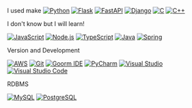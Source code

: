 I used make
[![Python](https://img.shields.io/badge/Python-3.9-blue?logo=python&logoColor=white)](https://www.python.org/)
[![Flask](https://img.shields.io/badge/Flask-2.0-black?logo=flask&logoColor=white)](https://flask.palletsprojects.com/)
[![FastAPI](https://img.shields.io/badge/FastAPI-0.70.0-teal?logo=fastapi&logoColor=white)](https://fastapi.tiangolo.com/)
[![Django](https://img.shields.io/badge/Django-3.2-green?logo=django&logoColor=white)](https://www.djangoproject.com/)
[![C](https://img.shields.io/badge/C-Language-00599C?logo=c&logoColor=white)](https://en.wikipedia.org/wiki/C_(programming_language))
[![C++](https://img.shields.io/badge/C++-Language-00599C?logo=c%2B%2B&logoColor=white)](https://en.wikipedia.org/wiki/C%2B%2B)

I don't know but I will learn!

[![JavaScript](https://img.shields.io/badge/JavaScript-ES6-yellow?logo=javascript&logoColor=white)](https://developer.mozilla.org/en-US/docs/Web/JavaScript)
[![Node.js](https://img.shields.io/badge/Node.js-14.17.0-green?logo=node.js&logoColor=white)](https://nodejs.org/)
[![TypeScript](https://img.shields.io/badge/TypeScript-4.4-blue?logo=typescript&logoColor=white)](https://www.typescriptlang.org/)
[![Java](https://img.shields.io/badge/Java-11-red?logo=java&logoColor=white)](https://www.oracle.com/java/)
[![Spring](https://img.shields.io/badge/Spring-5.3.9-green?logo=spring&logoColor=white)](https://spring.io/)

Version and Development

[![AWS](https://img.shields.io/badge/AWS-Amazon%20Web%20Services-orange?logo=amazon-aws&logoColor=white)](https://aws.amazon.com/)
[![Git](https://img.shields.io/badge/Git-Version%20Control-lightgrey?logo=git&logoColor=white)](https://git-scm.com/)
[![Goorm IDE](https://img.shields.io/badge/Goorm%20IDE-Cloud%20Development-lightblue)](https://ide.goorm.io/)
[![PyCharm](https://img.shields.io/badge/PyCharm-2021.2.2-yellow?logo=pycharm&logoColor=white)](https://www.jetbrains.com/pycharm/)
[![Visual Studio](https://img.shields.io/badge/Visual%20Studio-2019-purple?logo=visual-studio&logoColor=white)](https://visualstudio.microsoft.com/)
[![Visual Studio Code](https://img.shields.io/badge/VS%20Code-1.60.2-blue?logo=visual-studio-code&logoColor=white)](https://code.visualstudio.com/)

RDBMS

[![MySQL](https://img.shields.io/badge/MySQL-8.0-blue?logo=mysql&logoColor=white)](https://www.mysql.com/)
[![PostgreSQL](https://img.shields.io/badge/PostgreSQL-13.4-blue?logo=postgresql&logoColor=white)](https://www.postgresql.org/)


